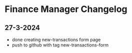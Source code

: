 # Finance Manager Changelog

## 27-3-2024
- done creating new-transactions form page
- push to github with tag new-transactions-form


